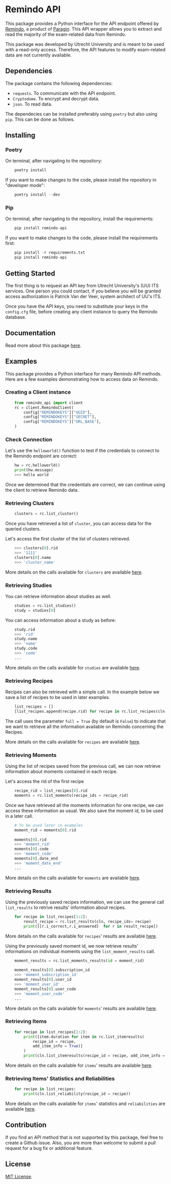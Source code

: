 Remindo API
=========

This package provides a Python interface for the API endpoint offered by [Remindo](https://www.paragin.nl/remindotoets/), a product of [Paragin](https://paragin.nl). This API wrapper allows you to extract and read the
majority of the exam-related data from Remindo. 

This package was developed by Utrecht University and is meant to be used with a read-only access. Therefore, the API features to modify exam-related data are not currently available.


Dependencies
------------

The package contains the following dependencies:

-  `requests`. To communicate with the API endpoint.
-  `Cryptodome`. To encrypt and decrypt data.
-  `json`. To read data.

The dependecies can be installed preferably using ``poetry`` but also using ``pip``. This can be done as follows.

Installing
------------


### Poetry

On terminal, after navigating to the repository:

```python
    poetry install
```

If you want to make changes to the code, please install the repository in "developer mode":

```python
    poetry install --dev
```

### Pip

On terminal, after navigating to the repository, install the requirements:

```python
    pip install remindo-api
```

If you want to make changes to the code, please install the requirements first:

```python
    pip install -r requirements.txt
    pip install remindo-api
```


Getting Started
---------------

The first thing is to request an API key from Utrecht University's (UU) ITS services.
One person you could contact, if you believe you will be granted access authorization
is Patrick Van der Veer, system architect of UU's ITS.

Once you have the API keys, you need to substitute your keys in the `config.cfg` file,
before creating any client instance to query the Remindo database.


Documentation
-------------

Read more about this package
[here](http://remindo.readthedocs.org/en/latest/).


Examples
--------

This package provides a Python interface for many Remindo API methods.
Here are a few examples demonstrating how to access data on Remindo.

### Creating a Client instance

```python
    from remindo_api import client
    rc = client.RemindoClient(
        config["REMINDOKEYS"]["UUID"],
        config["REMINDOKEYS"]["SECRET"],
        config["REMINDOKEYS"]["URL_BASE"],
    )
```

### Check Connection

Let's use the `helloworld()` function to test if the credentials to connect to the Remindo endpoint are correct:

```python
    hw = rc.helloworld()
    print(hw.message)
    >>> hello world
```

Once we determined that the credentials are correct, we can continue using the client to retrieve Remindo data.

### Retrieving Clusters


```python
    clusters = rc.list_cluster()
```

Once you have retrieved a list of `cluster`, you can
access data for the queried clusters.

Let's access the first cluster of the list of clusters retrieved.

```python
    >>> clusters[0].rid
    >>> '1111'
    clusters[0].name
    >>> 'cluster_name'
```

More details on the calls available for `clusters` are available [here](https://readthedocs.com).

### Retrieving Studies

You can retrieve information about studies as well.

```python
    studies = rc.list_studies()
    study = studies[0]
```

You can access information about a study as before:

```python
    study.rid
    >>> 'rid'
    study.name
    >>> 'name'
    study.code
    >>> 'code'
    ...
```

More details on the calls available for `studies` are available [here](https://readthedocs.com).

### Retrieving Recipes

Recipes can also be retrieved with a simple call. In the example below we save a list of recipes to be used in later examples.

```python
    list_recipes = []
    [list_recipes.append(recipe.rid) for recipe in rc.list_recipes(cln, full = True)]
```

The call uses the parameter `full = True` (by default is `False`) to indicate that we want to retrieve all the information available on Remindo concerning the Recipes.

More details on the calls available for `recipes` are available [here](https://readthedocs.com).

### Retrieving Moments

Using the list of recipes saved from the previous call, we can now retrieve information about moments contained in each recipe.

Let's access the rid of the first recipe
```python
    recipe_rid = list_recipes[0].rid
    moments = rc.list_moments(recipe_ids = recipe_rid)
```

Once we have retrieved all the moments information for one recipe, we can access these information as usual. We also save the moment id, to be used in a later call.

```python
    # To be used later in examples
    moment_rid = moments[0].rid
    
    moments[0].rid
    >>> 'moment_rid'
    moments[0].code
    >>> 'moment_code'
    moments[0].date_end
    >>> 'moment_date_end'
    ...
```

More details on the calls available for `moments` are available [here](https://readthedocs.com).

### Retrieving Results

Using the previously saved recipes information, we can use the general call `list_results` to retrive results' information about recipes.

```python
    for recipe in list_recipes[1:2]:
        result_recipe = rc.list_results(cln, recipe_ids= recipe)
        print([[r.i_correct,r.i_answered]  for r in result_recipe])
```

More details on the calls available for `recipes`' results are available [here](https://readthedocs.com).

Using the previously saved moment id, we now retrieve results' informations on individual moments using the `list_moment_results` call.

```python
    moment_results = rc.list_moments_results(id = moment_rid)
    
    moment_results[0].subscription_id
    >>> 'moment_subscription_id'
    moment_results[0].user_id
    >>> 'moment_user_id'
    moment_results[0].user_code
    >>> 'moment_user_code'
    ...
```

More details on the calls available for `moments`' results are available [here](https://readthedocs.com).

### Retrieving Items


```python
    for recipe in list_recipes[1:2]:
        print([item.duration for item in rc.list_itemresults(
            recipe_id = recipe,
            add_item_info = True)]
        )
        print(cln.list_itemresults(recipe_id = recipe, add_item_info = True))
```

More details on the calls available for `items`' results are available [here](https://readthedocs.com).

### Retrieving Items' Statistics and Reliabilities


```python
    for recipe in list_recipes:
        print(cln.list_reliability(recipe_id = recipe))
```

More details on the calls available for `items`' statistics and `reliabilities` are available [here](https://readthedocs.com).

Contribution
------------

If you find an API method that is not supported by this package, feel
free to create a Github issue. Also, you are more than welcome to submit
a pull request for a bug fix or additional feature.

License
-------

[MIT License](http://opensource.org/licenses/mit-license.php).
